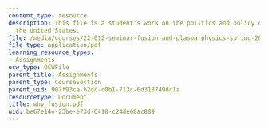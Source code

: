 ```yaml
---
content_type: resource
description: This file is a student's work on the politics and policy of energy in
  the United States.
file: /media/courses/22-012-seminar-fusion-and-plasma-physics-spring-2006/be67e14e23bee73d6418c24de68ac889_why_fusion.pdf
file_type: application/pdf
learning_resource_types:
- Assignments
ocw_type: OCWFile
parent_title: Assignments
parent_type: CourseSection
parent_uid: 907f93ca-b2dc-c0b1-713c-6d318749dc1a
resourcetype: Document
title: why_fusion.pdf
uid: be67e14e-23be-e73d-6418-c24de68ac889
---
```

